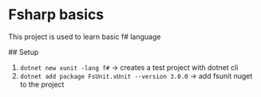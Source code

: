 # Fsharp basics

This project is used to learn basic f# language 

## Setup

1. `dotnet new xunit -lang f#` -> creates a test project with dotnet cli
2. `dotnet add package FsUnit.xUnit --version 3.0.0` -> add fsunit nuget to the project